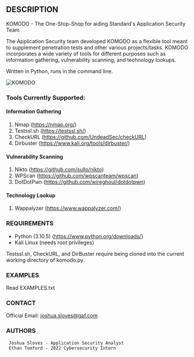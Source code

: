 ## DESCRIPTION ##

KOMODO - The One-Stop-Shop for aiding Standard's Application Security Team

The Application Security team developed KOMODO as a flexible tool meant to supplement penetration tests 
and other various projects/tasks. KOMODO incorporates a wide variety of tools for different purposes 
such as information gathering, vulnerability scanning, and technology lookups.


Written in Python, runs in the command line. 

![KOMODO](https://i.imgur.com/xBv1L2j.png)


### Tools Currently Supported: ###

#### Information Gathering ####
1. Nmap (https://nmap.org/)
2. Testssl.sh (https://testssl.sh/)
3. CheckURL (https://github.com/UndeadSec/checkURL)
4. Dirbuster (https://www.kali.org/tools/dirbuster/)

#### Vulnerability Scanning ####
1. Nikto (https://github.com/sullo/nikto)
2. WPScan (https://github.com/wpscanteam/wpscan)
3. DotDotPwn (https://github.com/wireghoul/dotdotpwn)

#### Technology Lookup ####
1. Wappalyzer (https://www.wappalyzer.com/)

### REQUIREMENTS ###

- Python (3.10.5) (https://www.python.org/downloads/)
- Kali Linux (needs root privileges)

Testssl.sh, CheckURL, and DirBuster require being cloned into the current working directory of komodo.py.


### EXAMPLES ###

Read EXAMPLES.txt


### CONTACT ###

Official Email:   joshua.sloves@gaf.com

### AUTHORS ###

```
 Joshua Sloves - Application Security Analyst        
 Ethan Tomford - 2022 Cybersecurity Intern
```

